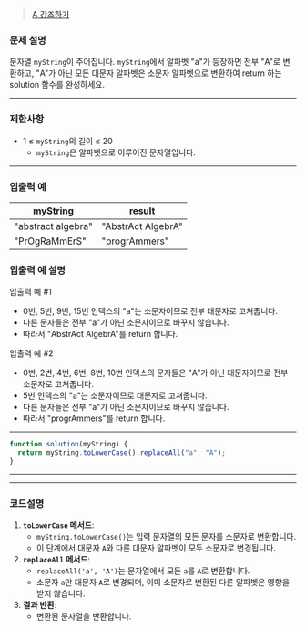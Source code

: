 > [A 강조하기](https://school.programmers.co.kr/learn/courses/30/lessons/181874)

### **문제 설명**

문자열 `myString`이 주어집니다. `myString`에서 알파벳 "a"가 등장하면 전부 "A"로 변환하고, "A"가 아닌 모든 대문자 알파벳은 소문자 알파벳으로 변환하여 return 하는 solution 함수를 완성하세요.

---

### 제한사항

- 1 ≤ `myString`의 길이 ≤ 20
  - `myString`은 알파벳으로 이루어진 문자열입니다.

---

### 입출력 예

| myString           | result             |
| ------------------ | ------------------ |
| "abstract algebra" | "AbstrAct AlgebrA" |
| "PrOgRaMmErS"      | "progrAmmers"      |

### 입출력 예 설명

입출력 예 #1

- 0번, 5번, 9번, 15번 인덱스의 "a"는 소문자이므로 전부 대문자로 고쳐줍니다.
- 다른 문자들은 전부 "a"가 아닌 소문자이므로 바꾸지 않습니다.
- 따라서 "AbstrAct AlgebrA"를 return 합니다.

입출력 예 #2

- 0번, 2번, 4번, 6번, 8번, 10번 인덱스의 문자들은 "A"가 아닌 대문자이므로 전부 소문자로 고쳐줍니다.
- 5번 인덱스의 "a"는 소문자이므로 대문자로 고쳐줍니다.
- 다른 문자들은 전부 "a"가 아닌 소문자이므로 바꾸지 않습니다.
- 따라서 "progrAmmers"를 return 합니다.

---

```jsx
function solution(myString) {
  return myString.toLowerCase().replaceAll("a", "A");
}
```

---

---

### 코드설명

1. **`toLowerCase` 메서드**:
   - `myString.toLowerCase()`는 입력 문자열의 모든 문자를 소문자로 변환합니다.
   - 이 단계에서 대문자 `A`와 다른 대문자 알파벳이 모두 소문자로 변경됩니다.
2. **`replaceAll` 메서드**:
   - `replaceAll('a', 'A')`는 문자열에서 모든 `a`를 `A`로 변환합니다.
   - 소문자 `a`만 대문자 `A`로 변경되며, 이미 소문자로 변환된 다른 알파벳은 영향을 받지 않습니다.
3. **결과 반환**:
   - 변환된 문자열을 반환합니다.
